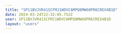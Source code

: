 ```yaml
---
title: "SP11BVJVR41SCFMJ1WDVCAMPQ0MW60PR6CREX4B1D"
date: 2024-03-24T22:32:05.752Z
user: SP11BVJVR41SCFMJ1WDVCAMPQ0MW60PR6CREX4B1D
layout: "users"
---
```

    
